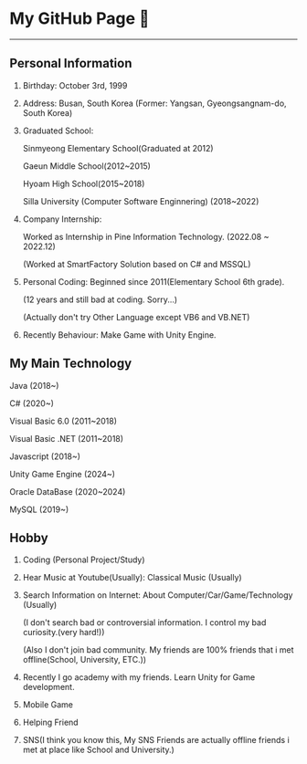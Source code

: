 # My GitHub Page 👋

------------------------------------------------------------------------------------------------
## Personal Information 

1. Birthday: October 3rd, 1999

2. Address: Busan, South Korea (Former: Yangsan, Gyeongsangnam-do, South Korea) 

3. Graduated School:
   
   Sinmyeong Elementary School(Graduated at 2012)

   Gaeun Middle School(2012~2015)
   
   Hyoam High School(2015~2018) 

   Silla University (Computer Software Enginnering) (2018~2022)

5. Company Internship:
   
    Worked as Internship in Pine Information Technology. (2022.08 ~ 2022.12) 

   (Worked at SmartFactory Solution based on C# and MSSQL) 
   
6. Personal Coding: Beginned since 2011(Elementary School 6th grade).
   
   (12 years and still bad at coding. Sorry...)
   
   (Actually don't try Other Language except VB6 and VB.NET) 

8. Recently Behaviour: Make Game with Unity Engine. 
   
## My Main Technology 

   Java (2018~)

   C#   (2020~)

   Visual Basic 6.0 (2011~2018)

   Visual Basic .NET (2011~2018)

   Javascript (2018~)

   Unity Game Engine (2024~)

   Oracle DataBase (2020~2024)

   MySQL (2019~) 
   
## Hobby

1. Coding (Personal Project/Study) 

2. Hear Music at Youtube(Usually): Classical Music (Usually)

3. Search Information on Internet: About Computer/Car/Game/Technology (Usually) 

   (I don't search bad or controversial information. I control my bad curiosity.(very hard!)) 

   (Also I don't join bad community. My friends are 100% friends that i met offline(School, University, ETC.))
   
5. Recently I go academy with my friends.  Learn Unity for Game development.

6. Mobile Game 
  
7. Helping Friend 

8. SNS(I think you know this, My SNS Friends are actually offline friends i met at place like School and University.)

   
